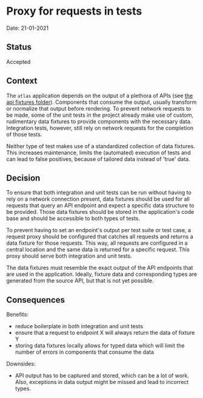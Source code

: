 # Proxy for requests in tests

Date: 21-01-2021

## Status

Accepted

## Context

The `atlas` application depends on the output of a plethora of APIs (see [the api fixtures folder](../../src/api)). Components that consume the output, usually transform or normalize that output before rendering. To prevent network requests to be made, some of the unit tests in the project already make use of custom, rudimentary data fixtures to provide components with the necessary data. Integration tests, however, still rely on network requests for the completion of those tests.

Neither type of test makes use of a standardized collection of data fixtures. This increases maintenance, limits the (automated) execution of tests and can lead to false positives, because of tailored data instead of 'true' data.

## Decision

To ensure that both integration and unit tests can be run without having to rely on a network connection present, data fixtures should be used for all requests that query an API endpoint and expect a specific data structure to be provided. Those data fixtures should be stored in the application's code base and should be accessible to both types of tests.

To prevent having to set an endpoint's output per test suite or test case, a request proxy should be configured that catches all requests and returns a data fixture for those requests. This way, all requests are configured in a central location and the same data is returned for a specific request. This proxy should serve both integration and unit tests.

The data fixtures must resemble the exact output of the API endpoints that are used in the application. Ideally, fixture data and corresponding types are generated from the source API, but that is not yet possible.

## Consequences

Benefits:
- reduce boilerplate in both integration and unit tests
- ensure that a request to endpoint X will always return the data of fixture Y
- storing data fixtures locally allows for typed data which will limit the number of errors in components that consume the data

Downsides:
- API output has to be captured and stored, which can be a lot of work. Also, exceptions in data output might be missed and lead to incorrect types.
